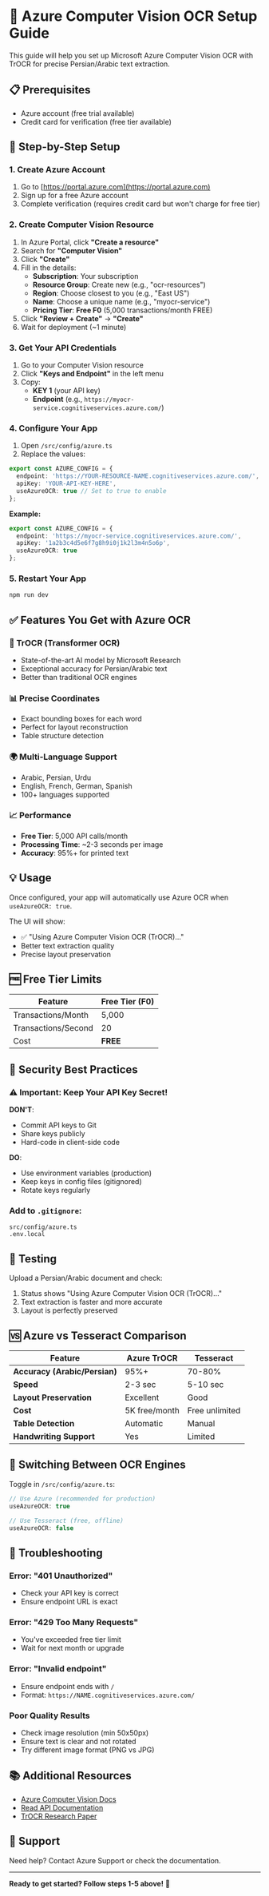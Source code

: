 # 🚀 Azure Computer Vision OCR Setup Guide

This guide will help you set up Microsoft Azure Computer Vision OCR with TrOCR for precise Persian/Arabic text extraction.

## 📋 Prerequisites

- Azure account (free trial available)
- Credit card for verification (free tier available)

## 🔧 Step-by-Step Setup

### 1. Create Azure Account
1. Go to [https://portal.azure.com](https://portal.azure.com)
2. Sign up for a free Azure account
3. Complete verification (requires credit card but won't charge for free tier)

### 2. Create Computer Vision Resource
1. In Azure Portal, click **"Create a resource"**
2. Search for **"Computer Vision"**
3. Click **"Create"**
4. Fill in the details:
   - **Subscription**: Your subscription
   - **Resource Group**: Create new (e.g., "ocr-resources")
   - **Region**: Choose closest to you (e.g., "East US")
   - **Name**: Choose a unique name (e.g., "myocr-service")
   - **Pricing Tier**: **Free F0** (5,000 transactions/month FREE)
5. Click **"Review + Create"** → **"Create"**
6. Wait for deployment (~1 minute)

### 3. Get Your API Credentials
1. Go to your Computer Vision resource
2. Click **"Keys and Endpoint"** in the left menu
3. Copy:
   - **KEY 1** (your API key)
   - **Endpoint** (e.g., `https://myocr-service.cognitiveservices.azure.com/`)

### 4. Configure Your App
1. Open `/src/config/azure.ts`
2. Replace the values:

```typescript
export const AZURE_CONFIG = {
  endpoint: 'https://YOUR-RESOURCE-NAME.cognitiveservices.azure.com/',
  apiKey: 'YOUR-API-KEY-HERE',
  useAzureOCR: true // Set to true to enable
};
```

**Example:**
```typescript
export const AZURE_CONFIG = {
  endpoint: 'https://myocr-service.cognitiveservices.azure.com/',
  apiKey: '1a2b3c4d5e6f7g8h9i0j1k2l3m4n5o6p',
  useAzureOCR: true
};
```

### 5. Restart Your App
```bash
npm run dev
```

## ✅ Features You Get with Azure OCR

### 🎯 TrOCR (Transformer OCR)
- State-of-the-art AI model by Microsoft Research
- Exceptional accuracy for Persian/Arabic text
- Better than traditional OCR engines

### 📊 Precise Coordinates
- Exact bounding boxes for each word
- Perfect for layout reconstruction
- Table structure detection

### 🌍 Multi-Language Support
- Arabic, Persian, Urdu
- English, French, German, Spanish
- 100+ languages supported

### 📈 Performance
- **Free Tier**: 5,000 API calls/month
- **Processing Time**: ~2-3 seconds per image
- **Accuracy**: 95%+ for printed text

## 💡 Usage

Once configured, your app will automatically use Azure OCR when `useAzureOCR: true`.

The UI will show:
- ✅ "Using Azure Computer Vision OCR (TrOCR)..."
- Better text extraction quality
- Precise layout preservation

## 🆓 Free Tier Limits

| Feature | Free Tier (F0) |
|---------|----------------|
| Transactions/Month | 5,000 |
| Transactions/Second | 20 |
| Cost | **FREE** |

## 🔐 Security Best Practices

### ⚠️ Important: Keep Your API Key Secret!

**DON'T**:
- Commit API keys to Git
- Share keys publicly
- Hard-code in client-side code

**DO**:
- Use environment variables (production)
- Keep keys in config files (gitignored)
- Rotate keys regularly

### Add to `.gitignore`:
```
src/config/azure.ts
.env.local
```

## 🧪 Testing

Upload a Persian/Arabic document and check:
1. Status shows "Using Azure Computer Vision OCR (TrOCR)..."
2. Text extraction is faster and more accurate
3. Layout is perfectly preserved

## 🆚 Azure vs Tesseract Comparison

| Feature | Azure TrOCR | Tesseract |
|---------|-------------|-----------|
| **Accuracy (Arabic/Persian)** | 95%+ | 70-80% |
| **Speed** | 2-3 sec | 5-10 sec |
| **Layout Preservation** | Excellent | Good |
| **Cost** | 5K free/month | Free unlimited |
| **Table Detection** | Automatic | Manual |
| **Handwriting Support** | Yes | Limited |

## 🔄 Switching Between OCR Engines

Toggle in `/src/config/azure.ts`:

```typescript
// Use Azure (recommended for production)
useAzureOCR: true

// Use Tesseract (free, offline)
useAzureOCR: false
```

## 🐛 Troubleshooting

### Error: "401 Unauthorized"
- Check your API key is correct
- Ensure endpoint URL is exact

### Error: "429 Too Many Requests"
- You've exceeded free tier limit
- Wait for next month or upgrade

### Error: "Invalid endpoint"
- Ensure endpoint ends with `/`
- Format: `https://NAME.cognitiveservices.azure.com/`

### Poor Quality Results
- Check image resolution (min 50x50px)
- Ensure text is clear and not rotated
- Try different image format (PNG vs JPG)

## 📚 Additional Resources

- [Azure Computer Vision Docs](https://docs.microsoft.com/en-us/azure/cognitive-services/computer-vision/)
- [Read API Documentation](https://docs.microsoft.com/en-us/azure/cognitive-services/computer-vision/concept-recognizing-text)
- [TrOCR Research Paper](https://arxiv.org/abs/2109.10282)

## 💬 Support

Need help? Contact Azure Support or check the documentation.

---

**Ready to get started? Follow steps 1-5 above!** 🎉


